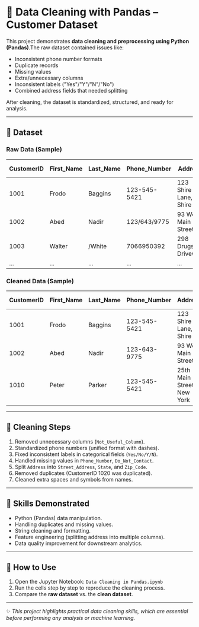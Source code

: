 # 🧹 Data Cleaning with Pandas – Customer Dataset

This project demonstrates **data cleaning and preprocessing using Python (Pandas)**.The raw dataset contained issues like:

- Inconsistent phone number formats
- Duplicate records
- Missing values
- Extra/unnecessary columns
- Inconsistent labels ("Yes"/"Y"/"N"/"No")
- Combined address fields that needed splitting

After cleaning, the dataset is standardized, structured, and ready for analysis.

---

## 🔹 Dataset

### Raw Data (Sample)

| CustomerID | First_Name | Last_Name | Phone_Number | Address               | Paying Customer | Do_Not_Contact | Not_Useful_Column |
| ---------- | ---------- | --------- | ------------ | --------------------- | --------------- | -------------- | ----------------- |
| 1001       | Frodo      | Baggins   | 123-545-5421 | 123 Shire Lane, Shire | Yes             | No             | TRUE              |
| 1002       | Abed       | Nadir     | 123/643/9775 | 93 West Main Street   | No              | Yes            | FALSE             |
| 1003       | Walter     | /White    | 7066950392   | 298 Drugs Driveway    | N               |                | TRUE              |
| ...        | ...        | ...       | ...          | ...                   | ...             | ...            | ...               |

### Cleaned Data (Sample)

| CustomerID | First_Name | Last_Name | Phone_Number | Address                    | Paying Customer | Do_Not_Contact | Street_Address      | State    | Zip_Code |
| ---------- | ---------- | --------- | ------------ | -------------------------- | --------------- | -------------- | ------------------- | -------- | -------- |
| 1001       | Frodo      | Baggins   | 123-545-5421 | 123 Shire Lane, Shire      | Y               | No             | 123 Shire Lane      | Shire    | NaN      |
| 1002       | Abed       | Nadir     | 123-643-9775 | 93 West Main Street        | N               | Yes            | 93 West Main Street | NaN      | NaN      |
| 1010       | Peter      | Parker    | 123-545-5421 | 25th Main Street, New York | Y               | No             | 25th Main Street    | New York | NaN      |

---

## 🔹 Cleaning Steps

1. Removed unnecessary columns (`Not_Useful_Column`).
2. Standardized phone numbers (unified format with dashes).
3. Fixed inconsistent labels in categorical fields (`Yes/No/Y/N`).
4. Handled missing values in `Phone_Number`, `Do_Not_Contact`.
5. Split `Address` into `Street_Address`, `State`, and `Zip_Code`.
6. Removed duplicates (CustomerID 1020 was duplicated).
7. Cleaned extra spaces and symbols from names.

---

## 🔹 Skills Demonstrated

- Python (Pandas) data manipulation.
- Handling duplicates and missing values.
- String cleaning and formatting.
- Feature engineering (splitting address into multiple columns).
- Data quality improvement for downstream analytics.

---

## 🔹 How to Use

1. Open the Jupyter Notebook: `Data Cleaning in Pandas.ipynb`
2. Run the cells step by step to reproduce the cleaning process.
3. Compare the **raw dataset** vs. the **clean dataset**.

---

✨ *This project highlights practical data cleaning skills, which are essential before performing any analysis or machine learning.*
